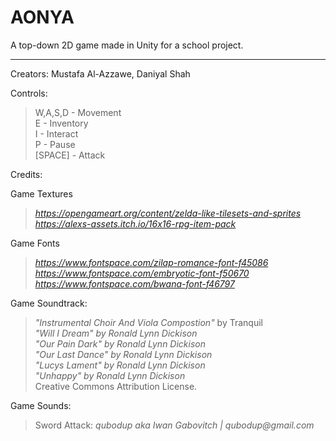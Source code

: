 # AONYA

A top-down 2D game made in Unity for a school project. 

---

Creators: Mustafa Al-Azzawe, Daniyal Shah

Controls:

> W,A,S,D - Movement <br>
> E - Inventory <br>
> I - Interact <br>
> P - Pause <br>
> [SPACE] - Attack 

Credits:

Game Textures <br>
> _https://opengameart.org/content/zelda-like-tilesets-and-sprites_ <br>
> _https://alexs-assets.itch.io/16x16-rpg-item-pack_

Game Fonts <br>
> _https://www.fontspace.com/zilap-romance-font-f45086_ <br>
> _https://www.fontspace.com/embryotic-font-f50670_
> _https://www.fontspace.com/bwana-font-f46797_
  
Game Soundtrack:
> _"Instrumental Choir And Viola Compostion"_ by Tranquil <br>
> _"Will I Dream" by Ronald Lynn Dickison_ <br>
> _"Our Pain Dark" by Ronald Lynn Dickison_ <br>
> _"Our Last Dance" by Ronald Lynn Dickison_ <br>
> _"Lucys Lament" by Ronald Lynn Dickison_ <br>
> _"Unhappy" by Ronald Lynn Dickison_ <br>
> Creative Commons Attribution License.

Game Sounds:
> Sword Attack: _qubodup aka Iwan Gabovitch | qubodup@gmail.com_
